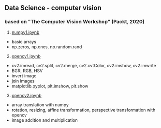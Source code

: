 ## Data Science - computer vision
### based on "The Computer Vision Workshop" (Packt, 2020)

1. [numpy1.ipynb](https://github.com/psrozek/data-science-2/blob/main/numpy1.ipynb)
  * basic arrays
  * np.zeros, np.ones, np.random.rand

2. [opencv1.ipynb](https://github.com/psrozek/data-science-2/blob/main/opencv1.ipynb)
  * cv2.imread, cv2.split, cv2.merge, cv2.cvtColor, cv2.imshow, cv2.imwrite
  * BGR, RGB, HSV
  * invert image
  * join images
  * matplotlib.pyplot, plt.imshow, plt.show

3. [opencv2.ipynb](https://github.com/psrozek/data-science-2/blob/main/opencv2.ipynb)
  * array translation with numpy
  * rotation, resizing, affine transformation, perspective transformation with opencv
  * image addition and multiplication
